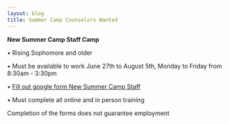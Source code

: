 ```yaml
---
layout: blog
title: Summer Camp Counselors Wanted
---
```



**New Summer Camp Staff Camp** 

•	Rising Sophomore and older 

•	Must be available to work June 27th to August 5th, Monday to Friday from 8:30am - 3:30pm 

•	[Fill out google form  New Summer Camp Staff](https://docs.google.com/forms/d/e/1FAIpQLSe0tGBS_BGruJTKSDO6JbaW6ZYEAa6h1DV1c_ZWjqRzLG-SFw/viewform)  

•	Must complete all online and in person training

Completion of the forms does not guarantee employment
